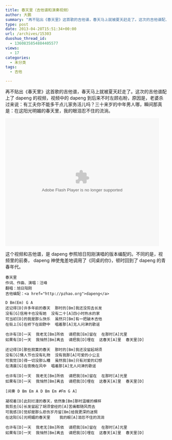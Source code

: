 ```yaml
---
title: 春天里（吉他谱和演奏视频）
author: 大鹏
summary: "再不贴出《春天里》这首歌的吉他谱，春天马上就被夏天赶走了。这次的吉他谱配上了 dapeng 的视频，视频中的 dapeng 到后来不时左顾右盼，原因是，老婆杀过来说：有工夫你不能多干点儿家务活儿吗？三十来岁的中年男人哪，瞬间那真是：在这阳光明媚的春天里，我的眼泪忍不住的流淌。"
type: post
date: 2013-04-28T15:51:34+00:00
url: /archives/15303
duoshuo_thread_id:
  - 1360835854884405577
views:
  - 17
categories:
  - 未分类
tags:
  - 吉他

---
```

再不贴出《春天里》这首歌的吉他谱，春天马上就被夏天赶走了。这次的吉他谱配上了 dapeng 的视频，视频中的 dapeng 到后来不时左顾右盼，原因是，老婆杀过来说：有工夫你不能多干点儿家务活儿吗？三十来岁的中年男人哪，瞬间那真是：在这阳光明媚的春天里，我的眼泪忍不住的流淌。

<embed src="http://player.youku.com/player.php/sid/XNTQ5NTA5MzMy/v.swf" allowFullScreen="true" quality="high" width="480" height="400" align="middle" allowScriptAccess="always" type="application/x-shockwave-flash">
</embed>


  
<!--more-->

这个视频和吉他谱，是 dapeng 参照旭日阳刚演唱的版本编配的。不同的是，视频里的前奏， dapeng 神使鬼差地调用了《同桌的你》，顿时回到了 dapeng 的青春年代。

    春天里
    作词、作曲、演唱：汪峰
    翻唱：旭日阳刚
    吉他编配：<a href="http://pzhao.org">dapeng</a>
    
    D Bm(Em) G A
    还记得[D]许多年前的春天  那时的[Bm]我还没剪去长发
    没有[G]信用卡也没有她  没有二十[A]四小时热水的家
    可当初[D]的我是那么快乐  虽然只[Bm]有一把破木吉他
    在街上[G]在桥下在田野中  唱着那[A]无人问津的歌谣
    
    也许有[D]一天  我老无[Bm]所依  请把我[Em]留在  在那时[A]光里
    如果有[D]一天  我悄然[Bm]离去  请把我[D]埋在  这春天[A]里  春天里[D]
    
    还记得[D]那些寂寞的春天  那时的[Bm]我还没留起胡须
    没有[G]情人节也没有礼物  没有我那[A]可爱的小公主
    可我觉[D]得一切没那么糟  虽然我[Bm]只有对爱的幻想
    在清晨[G]在夜晚在风中  唱着那[A]无人问津的歌谣
    
    也许有[D]一天  我老无[Bm]所依  请把我[Em]留在  在那时[A]光里
    如果有[D]一天  我悄然[Bm]离去  请把我[D]埋在  这春天[A]里  春天里[D]
    
    [间奏 D Bm Em A D Bm Em #Fm G A]
    
    凝视着[D]此刻烂漫的春天，依然象[Bm]那时温暖的模样
    我剪去[G]长发留起了胡须曾经的[A]苦痛都随风而去
    可我感[D]觉却是那么悲伤岁月留[Bm]给我更深的迷惘
    在这阳[G]光明媚的春天里    我的眼[A]泪忍不住的流淌
    
    也许有[D]一天  我老无[Bm]所依  请把我[Em]留在  在那时[A]光里
    如果有[D]一天  我悄然[Bm]离去  请把我[D]埋在  这春天[A]里  春天里[D]
